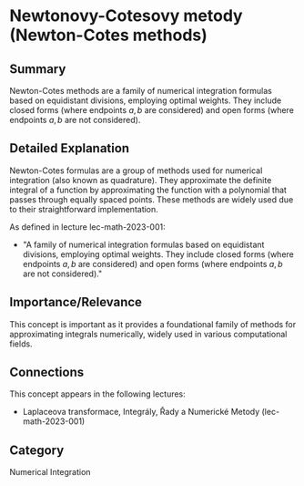 # Newtonovy-Cotesovy metody (Newton-Cotes methods)

## Summary
Newton-Cotes methods are a family of numerical integration formulas based on equidistant divisions, employing optimal weights. They include closed forms (where endpoints $a, b$ are considered) and open forms (where endpoints $a, b$ are not considered).

## Detailed Explanation
Newton-Cotes formulas are a group of methods used for numerical integration (also known as quadrature). They approximate the definite integral of a function by approximating the function with a polynomial that passes through equally spaced points. These methods are widely used due to their straightforward implementation.

As defined in lecture lec-math-2023-001:
*   "A family of numerical integration formulas based on equidistant divisions, employing optimal weights. They include closed forms (where endpoints $a, b$ are considered) and open forms (where endpoints $a, b$ are not considered)."

## Importance/Relevance
This concept is important as it provides a foundational family of methods for approximating integrals numerically, widely used in various computational fields.

## Connections
This concept appears in the following lectures:
*   Laplaceova transformace, Integrály, Řady a Numerické Metody (lec-math-2023-001)

## Category
Numerical Integration